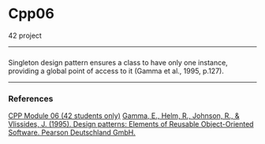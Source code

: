 # Cpp06
42 project

---
###
Singleton design pattern ensures a class to have only one instance, providing a global point of access to it (Gamma et al., 1995, p.127).

---

### References
[CPP Module 06 (42 students only)](https://projects.intra.42.fr/projects/cpp-module-06)
[Gamma, E., Helm, R., Johnson, R., & Vlissides, J. (1995). Design patterns: Elements of Reusable Object-Oriented Software. Pearson Deutschland GmbH.](https://www.oreilly.com/library/view/design-patterns-elements/0201633612/)

